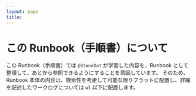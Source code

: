 ```yaml
---
layout: page
title: 
---
```

# この Runbook（手順書）について
この Runbook（手順書）では `@StoneDot` が学習した内容を、Runbook として整理して、あとから参照できるようにすることを意図しています。
そのため、Runbook 本体の内容は、検索性を考慮して可能な限りフラットに配置し、詳細を記述したワークログについては `wl` 以下に配置します。
